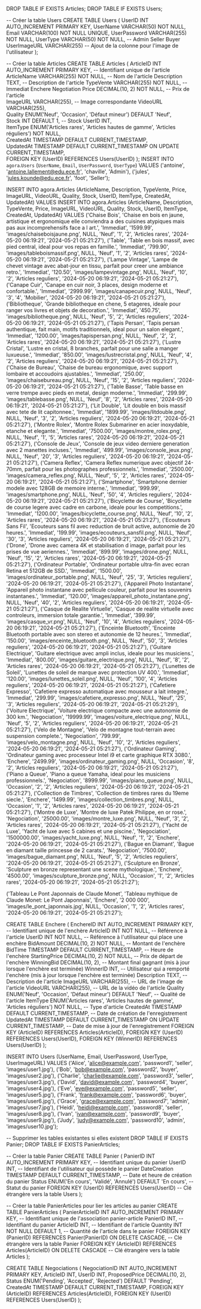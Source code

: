 DROP TABLE IF EXISTS Articles;
DROP TABLE IF EXISTS Users;

-- Créer la table Users
CREATE TABLE Users (
    UserID INT AUTO_INCREMENT PRIMARY KEY,
    UserName VARCHAR(50) NOT NULL,
    Email VARCHAR(100) NOT NULL UNIQUE,
    UserPassword VARCHAR(255) NOT NULL,
    UserType VARCHAR(50) NOT NULL, -- Admin Seller Buyer
    UserImageURL VARCHAR(255) -- Ajout de la colonne pour l'image de l'utilisateur
);

-- Créer la table Articles
CREATE TABLE Articles (
ArticleID INT AUTO_INCREMENT PRIMARY KEY,        -- Identifiant unique de l'article
ArticleName VARCHAR(255) NOT NULL,               -- Nom de l'article
Description TEXT,                                -- Description de l'article
TypeVente VARCHAR(255) NOT NULL,		     -- Immediat   Enchere   Negotiation
Price DECIMAL(10, 2) NOT NULL,                   -- Prix de l'article        
ImageURL VARCHAR(255),                           -- Image correspondante
VideoURL VARCHAR(255),                           
Quality ENUM('Neuf', 'Occasion', 'Défaut mineur') DEFAULT 'Neuf',                                
Stock INT DEFAULT 1,                             -- Stock
UserID INT,                                      
ItemType ENUM('Articles rares', 'Articles hautes de gamme', 'Articles réguliers') NOT NULL,                                        
CreatedAt TIMESTAMP DEFAULT CURRENT_TIMESTAMP,  
UpdatedAt TIMESTAMP DEFAULT CURRENT_TIMESTAMP ON UPDATE CURRENT_TIMESTAMP,                    
FOREIGN KEY (UserID) REFERENCES Users(UserID)
);
INSERT INTO `agora`.`Users` (`UserName`, `Email`, `UserPassword`, `UserType`)
VALUES
('antoine', 'antoine.lallement@edu.ece.fr', 'chaville', 'Admin'),
('jules', 'jules.kounde@edu.ece.fr', 'foot', 'Seller');


INSERT INTO agora.Articles (ArticleName, Description, TypeVente, Price, ImageURL, VideoURL, Quality, Stock, UserID, ItemType, CreatedAt, UpdatedAt) 
VALUES 
INSERT INTO agora.Articles (ArticleName, Description, TypeVente, Price, ImageURL, VideoURL, Quality, Stock, UserID, ItemType, CreatedAt, UpdatedAt) 
VALUES 
('Chaise Bois', 'Chaise en bois en jaune, artistique et ergonomique elle conviendra a des cuisines atypiques mais pas aux incomprehensifs face a l art.', 'Immediat', '1599.99', 'images/chaiseboisjaune.png', NULL, 'Neuf', '1', '2', 'Articles rares', '2024-05-20 06:19:21', '2024-05-21 05:21:27'),
('Table', 'Table en bois massif, avec pied central, ideal pour vos repas en famille.', 'Immediat', '799.90', 'images/tableboismassif.png', NULL, 'Neuf', '1', '2', 'Articles rares', '2024-05-20 06:19:21', '2024-05-21 05:21:27'),
('Lampe Vintage', 'Lampe de chevet vintage avec abat-jour en tissu, parfait pour creer une ambiance retro.', 'Immediat', '120.50', 'images/lampevintage.png', NULL, 'Neuf', '10', '2', 'Articles reguliers', '2024-05-20 06:19:21', '2024-05-21 05:21:27'),
('Canape Cuir', 'Canape en cuir noir, 3 places, design moderne et confortable.', 'Immediat', '2999.99', 'images/canapecuir.png', NULL, 'Neuf', '3', '4', 'Mobilier', '2024-05-20 06:19:21', '2024-05-21 05:21:27'),
('Bibliotheque', 'Grande bibliotheque en chene, 5 etageres, ideale pour ranger vos livres et objets de decoration.', 'Immediat', '450.75', 'images/bibliotheque.png', NULL, 'Neuf', '5', '2', 'Articles reguliers', '2024-05-20 06:19:21', '2024-05-21 05:21:27'),
('Tapis Persan', 'Tapis persan authentique, fait main, motifs traditionnels, ideal pour un salon elegant.', 'Immediat', '1200.00', 'images/tapispersan.png', NULL, 'Neuf', '2', '2', 'Articles rares', '2024-05-20 06:19:21', '2024-05-21 05:21:27'),
('Lustre Cristal', 'Lustre en cristal, 8 branches, parfait pour une salle a manger luxueuse.', 'Immediat', '850.00', 'images/lustrecristal.png', NULL, 'Neuf', '4', '2', 'Articles reguliers', '2024-05-20 06:19:21', '2024-05-21 05:21:27'),
('Chaise de Bureau', 'Chaise de bureau ergonomique, avec support lombaire et accoudoirs ajustables.', 'Immediat', '250.00', 'images/chaisebureau.png', NULL, 'Neuf', '15', '2', 'Articles reguliers', '2024-05-20 06:19:21', '2024-05-21 05:21:27'),
('Table Basse', 'Table basse en verre trempe avec pieds en metal, design moderne.', 'Immediat', '299.99', 'images/tablebasse.png', NULL, 'Neuf', '8', '2', 'Articles rares', '2024-05-20 06:19:21', '2024-05-21 05:21:27'),
('Lit Double', 'Lit double en bois massif avec tete de lit capitonnee.', 'Immediat', '1899.99', 'images/litdouble.png', NULL, 'Neuf', '3', '2', 'Articles reguliers', '2024-05-20 06:19:21', '2024-05-21 05:21:27'),
('Montre Rolex', 'Montre Rolex Submariner en acier inoxydable, etanche et elegante.', 'Immediat', '7500.00', 'images/montre_rolex.png', NULL, 'Neuf', '1', '5', 'Articles rares', '2024-05-20 06:19:21', '2024-05-21 05:21:27'),
('Console de Jeux', 'Console de jeux video derniere generation avec 2 manettes incluses.', 'Immediat', '499.99', 'images/console_jeux.png', NULL, 'Neuf', '20', '3', 'Articles reguliers', '2024-05-20 06:19:21', '2024-05-21 05:21:27'),
('Camera Reflex', 'Camera Reflex numerique avec objectif 24-70mm, parfait pour les photographes professionnels.', 'Immediat', '2500.00', 'images/camera_reflex.png', NULL, 'Neuf', '5', '2', 'Articles rares', '2024-05-20 06:19:21', '2024-05-21 05:21:27'),
('Smartphone', 'Smartphone dernier modele avec 128GB de memoire interne.', 'Immediat', '999.99', 'images/smartphone.png', NULL, 'Neuf', '50', '4', 'Articles reguliers', '2024-05-20 06:19:21', '2024-05-21 05:21:27'),
('Bicyclette de Course', 'Bicyclette de course legere avec cadre en carbone, ideale pour les competitions.', 'Immediat', '1200.00', 'images/bicyclette_course.png', NULL, 'Neuf', '10', '2', 'Articles rares', '2024-05-20 06:19:21', '2024-05-21 05:21:27'),
('Ecouteurs Sans Fil', 'Ecouteurs sans fil avec reduction de bruit active, autonomie de 20 heures.', 'Immediat', '199.99', 'images/ecouteurs_sansfil.png', NULL, 'Neuf', '30', '3', 'Articles reguliers', '2024-05-20 06:19:21', '2024-05-21 05:21:27'),
('Drone', 'Drone avec camera 4K et stabilisation d image, parfait pour les prises de vue aeriennes.', 'Immediat', '899.99', 'images/drone.png', NULL, 'Neuf', '15', '2', 'Articles rares', '2024-05-20 06:19:21', '2024-05-21 05:21:27'),
('Ordinateur Portable', 'Ordinateur portable ultra-fin avec ecran Retina et 512GB de SSD.', 'Immediat', '1500.00', 'images/ordinateur_portable.png', NULL, 'Neuf', '25', '3', 'Articles reguliers', '2024-05-20 06:19:21', '2024-05-21 05:21:27'),
('Appareil Photo Instantane', 'Appareil photo instantane avec pellicule couleur, parfait pour les souvenirs instantanes.', 'Immediat', '120.00', 'images/appareil_photo_instantane.png', NULL, 'Neuf', '40', '2', 'Articles reguliers', '2024-05-20 06:19:21', '2024-05-21 05:21:27'),
('Casque de Realite Virtuelle', 'Casque de realite virtuelle avec controleurs, immersion totale garantie.', 'Immediat', '399.99', 'images/casque_vr.png', NULL, 'Neuf', '10', '4', 'Articles reguliers', '2024-05-20 06:19:21', '2024-05-21 05:21:27'),
('Enceinte Bluetooth', 'Enceinte Bluetooth portable avec son stereo et autonomie de 12 heures.', 'Immediat', '150.00', 'images/enceinte_bluetooth.png', NULL, 'Neuf', '50', '3', 'Articles reguliers', '2024-05-20 06:19:21', '2024-05-21 05:21:27'),
('Guitare Electrique', 'Guitare electrique avec ampli inclus, ideale pour les musiciens.', 'Immediat', '800.00', 'images/guitare_electrique.png', NULL, 'Neuf', '8', '2', 'Articles rares', '2024-05-20 06:19:21', '2024-05-21 05:21:27'),
('Lunettes de Soleil', 'Lunettes de soleil de marque avec protection UV 400.', 'Immediat', '120.00', 'images/lunettes_soleil.png', NULL, 'Neuf', '100', '4', 'Articles reguliers', '2024-05-20 06:19:21', '2024-05-21 05:21:27'),
('Cafetiere Expresso', 'Cafetiere expresso automatique avec mousseur a lait integre.', 'Immediat', '299.99', 'images/cafetiere_expresso.png', NULL, 'Neuf', '25', '3', 'Articles reguliers', '2024-05-20 06:19:21', '2024-05-21 05:21:29'),
('Voiture Electrique', 'Voiture electrique compacte avec une autonomie de 300 km.', 'Negociation', '19999.99', 'images/voiture_electrique.png', NULL, 'Neuf', '5', '2', 'Articles reguliers', '2024-05-20 06:19:21', '2024-05-21 05:21:27'),
('Velo de Montagne', 'Velo de montagne tout-terrain avec suspension complete.', 'Negociation', '799.99', 'images/velo_montagne.png', NULL, 'Neuf', '10', '2', 'Articles reguliers', '2024-05-20 06:19:21', '2024-05-21 05:21:27'),
('Ordinateur Gaming', 'Ordinateur gaming avec processeur Intel i9 et carte graphique RTX 3080.', 'Enchere', '2499.99', 'images/ordinateur_gaming.png', NULL, 'Occasion', '8', '2', 'Articles reguliers', '2024-05-20 06:19:21', '2024-05-21 05:21:27'),
('Piano a Queue', 'Piano a queue Yamaha, ideal pour les musiciens professionnels.', 'Negociation', '8999.99', 'images/piano_queue.png', NULL, 'Occasion', '2', '2', 'Articles reguliers', '2024-05-20 06:19:21', '2024-05-21 05:21:27'),
('Collection de Timbres', 'Collection de timbres rares du 19eme siecle.', 'Enchere', '1499.99', 'images/collection_timbres.png', NULL, 'Occasion', '1', '2', 'Articles rares', '2024-05-20 06:19:21', '2024-05-21 05:21:27'),
('Montre de Luxe', 'Montre de luxe Patek Philippe, en or rose.', 'Negociation', '25000.00', 'images/montre_luxe.png', NULL, 'Neuf', '3', '2', 'Articles rares', '2024-05-20 06:19:21', '2024-05-21 05:21:27'),
('Yacht de Luxe', 'Yacht de luxe avec 5 cabines et une piscine.', 'Negociation', '1500000.00', 'images/yacht_luxe.png', NULL, 'Neuf', '1', '2', 'Enchere', '2024-05-20 06:19:21', '2024-05-21 05:21:27'),
('Bague en Diamant', 'Bague en diamant taille princesse de 2 carats.', 'Negociation', '7500.00', 'images/bague_diamant.png', NULL, 'Neuf', '5', '2', 'Articles reguliers', '2024-05-20 06:19:21', '2024-05-21 05:21:27'),
('Sculpture en Bronze', 'Sculpture en bronze representant une scene mythologique.', 'Enchere', '4500.00', 'images/sculpture_bronze.png', NULL, 'Occasion', '1', '2', 'Articles rares', '2024-05-20 06:19:21', '2024-05-21 05:21:27');


 
('Tableau Le Pont Japonnais de Claude Monet', 'Tableau mythique de Claude Monet: Le Pont Japonnais', 'Enchere', '2 000 000', 'images/le_pont_japonnais.jpg', NULL, 'Occasion', '1', '2', 'Articles rares', '2024-05-20 06:19:21', '2024-05-21 05:21:27');
 
 CREATE TABLE Enchere (
    EnchereID INT AUTO_INCREMENT PRIMARY KEY,         -- Identifiant unique de l'enchère
    ArticleID INT NOT NULL,                           -- Référence à l'article
    UserID INT NOT NULL,                              -- Référence à l'utilisateur qui place une enchère
    BidAmount DECIMAL(10, 2) NOT NULL,                -- Montant de l'enchère
    BidTime TIMESTAMP DEFAULT CURRENT_TIMESTAMP,      -- Heure de l'enchère
    StartingPrice DECIMAL(10, 2) NOT NULL,            -- Prix de départ de l'enchère
    WinningBid DECIMAL(10, 2),                        -- Montant final gagnant (mis à jour lorsque l'enchère est terminée)
    WinnerID INT,                                     -- Utilisateur qui a remporté l'enchère (mis à jour lorsque l'enchère est terminée)
    Description TEXT,                                 -- Description de l'article
    ImageURL VARCHAR(255),                            -- URL de l'image de l'article
    VideoURL VARCHAR(255),                            -- URL de la vidéo de l'article
    Quality ENUM('Neuf', 'Occasion', 'Défaut mineur') DEFAULT 'Neuf',  -- Qualité de l'article
    ItemType ENUM('Articles rares', 'Articles hautes de gamme', 'Articles réguliers') NOT NULL, -- Type d'article
    CreatedAt TIMESTAMP DEFAULT CURRENT_TIMESTAMP,    -- Date de création de l'enregistrement
    UpdatedAt TIMESTAMP DEFAULT CURRENT_TIMESTAMP ON UPDATE CURRENT_TIMESTAMP, -- Date de mise à jour de l'enregistrement
    FOREIGN KEY (ArticleID) REFERENCES Articles(ArticleID),
    FOREIGN KEY (UserID) REFERENCES Users(UserID),
    FOREIGN KEY (WinnerID) REFERENCES Users(UserID)
);


INSERT INTO Users (UserName, Email, UserPassword, UserType, UserImageURL) VALUES
('Alice', 'alice@example.com', 'password1', 'seller', 'images/user1.jpg'),
('Bob', 'bob@example.com', 'password2', 'buyer', 'images/user2.jpg'),
('Charlie', 'charlie@example.com', 'password3', 'seller', 'images/user3.jpg'),
('David', 'david@example.com', 'password4', 'buyer', 'images/user4.jpg'),
('Eve', 'eve@example.com', 'password5', 'seller', 'images/user5.jpg'),
('Frank', 'frank@example.com', 'password6', 'buyer', 'images/user6.jpg'),
('Grace', 'grace@example.com', 'password7', 'admin', 'images/user7.jpg'),
('Heidi', 'heidi@example.com', 'password8', 'seller', 'images/user8.jpg'),
('Ivan', 'ivan@example.com', 'password9', 'buyer', 'images/user9.jpg'),
('Judy', 'judy@example.com', 'password10', 'admin', 'images/user10.jpg');


-- Supprimer les tables existantes si elles existent
DROP TABLE IF EXISTS Panier;
DROP TABLE IF EXISTS PanierArticles;

-- Créer la table Panier
CREATE TABLE Panier (
    PanierID INT AUTO_INCREMENT PRIMARY KEY,        -- Identifiant unique du panier
    UserID INT,                                     -- Identifiant de l'utilisateur qui possède le panier
    DateCreation TIMESTAMP DEFAULT CURRENT_TIMESTAMP,  -- Date et heure de création du panier
    Status ENUM('En cours', 'Validé', 'Annulé') DEFAULT 'En cours',  -- Statut du panier
    FOREIGN KEY (UserID) REFERENCES Users(UserID)   -- Clé étrangère vers la table Users
);

-- Créer la table PanierArticles pour lier les articles au panier
CREATE TABLE PanierArticles (
    PanierArticleID INT AUTO_INCREMENT PRIMARY KEY,  -- Identifiant unique de l'association panier-article
    PanierID INT,                                    -- Identifiant du panier
    ArticleID INT,                                   -- Identifiant de l'article
    Quantity INT NOT NULL DEFAULT 1,                 -- Quantité de l'article dans le panier
    FOREIGN KEY (PanierID) REFERENCES Panier(PanierID) ON DELETE CASCADE,  -- Clé étrangère vers la table Panier
    FOREIGN KEY (ArticleID) REFERENCES Articles(ArticleID) ON DELETE CASCADE  -- Clé étrangère vers la table Articles
);

CREATE TABLE Negociations (
    NegociationID INT AUTO_INCREMENT PRIMARY KEY,
    ArticleID INT,
    UserID INT,
    ProposedPrice DECIMAL(10, 2),
    Status ENUM('Pending', 'Accepted', 'Rejected') DEFAULT 'Pending',
    CreatedAt TIMESTAMP DEFAULT CURRENT_TIMESTAMP,
    FOREIGN KEY (ArticleID) REFERENCES Articles(ArticleID),
    FOREIGN KEY (UserID) REFERENCES Users(UserID)
);
